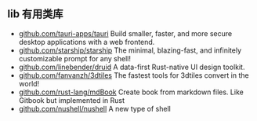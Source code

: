 ## lib 有用类库
- [github.com/tauri-apps/tauri](https://github.com/tauri-apps/tauri) Build smaller, faster, and more secure desktop applications with a web frontend.
- [github.com/starship/starship](https://github.com/starship/starship) The minimal, blazing-fast, and infinitely customizable prompt for any shell!
- [github.com/linebender/druid](https://github.com/linebender/druid) A data-first Rust-native UI design toolkit.
- [github.com/fanvanzh/3dtiles](https://github.com/fanvanzh/3dtiles) The fastest tools for 3dtiles convert in the world!
- [github.com/rust-lang/mdBook](https://github.com/rust-lang/mdBook) Create book from markdown files. Like Gitbook but implemented in Rust
- [github.com/nushell/nushell](https://github.com/nushell/nushell) A new type of shell